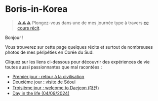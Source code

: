 # Boris-in-Korea

> ⚠⚠⚠
> Plongez-vous dans une de mes journée type à travers [ce cours récit](day-in-the-life.md).

Bonjour !

Vous trouverez sur cette page quelques récits et surtout de nombreuses photos de mes péripéties en Corée du Sud.

Cliquez sur les liens ci-dessous pour découvrir des expériences de vie toutes aussi passionnantes que mal racontées :

- [Premier jour : retour à la civilisation](premier-jour-retour-a-la-civilisation.md)
- [Deuxième jour : visite de Séoul](deuxieme-jour-visite-de-seoul.md)
- [Troisième jour : welcome to Daejeon (대전)](troisieme-jour-welcome-to-daejeon.md)
- [Day in the life (04/09/2024)](day-in-the-life.md)
<!--
- [Premier vrai resto Coréen](premier-vrai-resto-coreen.md)
-->


<!--
## Divers :
- [Petit cours de Coréen]()
- 
- -->
